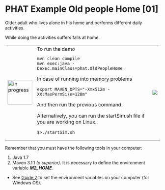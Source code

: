 # PHAT Example Old people Home [01]
Older adult who lives alone in his home and performs different daily activities.

While doing the activities suffers falls at home.

<table style="border:none;">
    <tr>
        <td>
            <img height="80" width="80" src="https://github.com/mfcardenas/phat_examples/blob/master/img/in_progress.png" title="In progress"/>
        </td>
    <td>  
To run the demo

```
mvn clean compile
mvn exec:java -Dexec.mainClass=phat.OldPeopleHome
```
In case of running into memory problems
```
export MAVEN_OPTS="-Xmx512m -XX:MaxPermSize=128m"
```
And then run the previous command.

Alternatively, you can run the startSim.sh file if you are working on Linux.
```
$>./startSim.sh
```
 </td>
    <td>
        <img src="https://github.com/mfcardenas/phat_example_oph01/blob/master/img/img_older_people_home.png" />
    </td>
</tr>
</table>

Remember that you must have the following tools in your computer:

1. Java 1.7
2. Maven 3.1.1 <i>(o superior)</i>. It is necessary to define the environment variable <i><b>M2_HOME</b></i>.

[Guide 2]: http://grasia.fdi.ucm.es/aide/software/2016/01/22/path.html
- See [Guide 2] to set the environment variables on your computer (for Windows OS).

